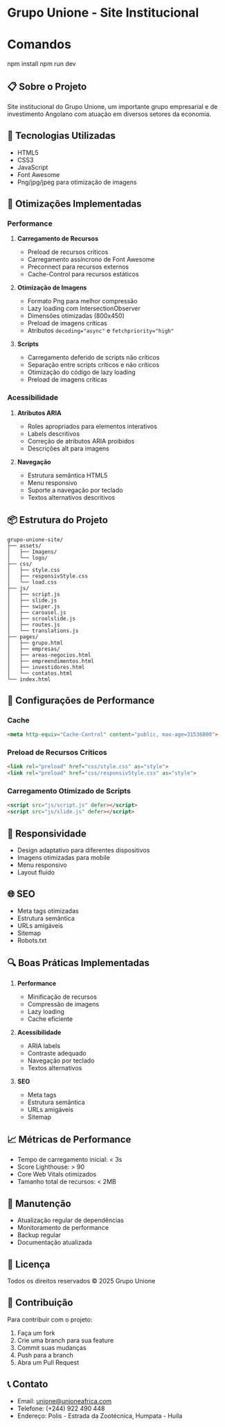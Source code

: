# Grupo Unione - Site Institucional

# Comandos
npm install
npm run dev

## 📋 Sobre o Projeto
Site institucional do Grupo Unione, um importante grupo empresarial e de investimento Angolano com atuação em diversos setores da economia.

## 🚀 Tecnologias Utilizadas
- HTML5
- CSS3
- JavaScript
- Font Awesome
- Png/jpg/jpeg para otimização de imagens

## 🎯 Otimizações Implementadas

### Performance
1. **Carregamento de Recursos**
   - Preload de recursos críticos
   - Carregamento assíncrono de Font Awesome
   - Preconnect para recursos externos
   - Cache-Control para recursos estáticos

2. **Otimização de Imagens**
   - Formato Png para melhor compressão
   - Lazy loading com IntersectionObserver
   - Dimensões otimizadas (800x450)
   - Preload de imagens críticas
   - Atributos `decoding="async"` e `fetchpriority="high"`

3. **Scripts**
   - Carregamento deferido de scripts não críticos
   - Separação entre scripts críticos e não críticos
   - Otimização do código de lazy loading
   - Preload de imagens críticas

### Acessibilidade
1. **Atributos ARIA**
   - Roles apropriados para elementos interativos
   - Labels descritivos
   - Correção de atributos ARIA proibidos
   - Descrições alt para imagens

2. **Navegação**
   - Estrutura semântica HTML5
   - Menu responsivo
   - Suporte a navegação por teclado
   - Textos alternativos descritivos

## 📦 Estrutura do Projeto
```
grupo-unione-site/
├── assets/
│   ├── Imagens/
│   └── logo/
├── css/
│   ├── style.css
│   ├── responsivStyle.css
│   └── load.css
├── js/
│   ├── script.js
│   ├── slide.js
│   ├── swiper.js
│   ├── carousel.js
│   ├── scroolslide.js
│   ├── routes.js
│   └── translations.js
├── pages/
│   ├── grupo.html
│   ├── empresas/
│   ├── areas-negocios.html
│   ├── empreendimentos.html
│   ├── investidores.html
│   └── contatos.html
└── index.html
```

## 🔧 Configurações de Performance

### Cache
```html
<meta http-equiv="Cache-Control" content="public, max-age=31536000">
```

### Preload de Recursos Críticos
```html
<link rel="preload" href="css/style.css" as="style">
<link rel="preload" href="css/responsivStyle.css" as="style">
```

### Carregamento Otimizado de Scripts
```html
<script src="js/script.js" defer></script>
<script src="js/slide.js" defer></script>
```

## 📱 Responsividade
- Design adaptativo para diferentes dispositivos
- Imagens otimizadas para mobile
- Menu responsivo
- Layout fluido

## 🌐 SEO
- Meta tags otimizadas
- Estrutura semântica
- URLs amigáveis
- Sitemap
- Robots.txt

## 🔍 Boas Práticas Implementadas
1. **Performance**
   - Minificação de recursos
   - Compressão de imagens
   - Lazy loading
   - Cache eficiente

2. **Acessibilidade**
   - ARIA labels
   - Contraste adequado
   - Navegação por teclado
   - Textos alternativos

3. **SEO**
   - Meta tags
   - Estrutura semântica
   - URLs amigáveis
   - Sitemap

## 📈 Métricas de Performance
- Tempo de carregamento inicial: < 3s
- Score Lighthouse: > 90
- Core Web Vitals otimizados
- Tamanho total de recursos: < 2MB

## 🔄 Manutenção
- Atualização regular de dependências
- Monitoramento de performance
- Backup regular
- Documentação atualizada

## 📝 Licença
Todos os direitos reservados © 2025 Grupo Unione

## 👥 Contribuição
Para contribuir com o projeto:
1. Faça um fork
2. Crie uma branch para sua feature
3. Commit suas mudanças
4. Push para a branch
5. Abra um Pull Request

## 📞 Contato
- Email: unione@unioneafrica.com
- Telefone: (+244) 922 490 448
- Endereço: Polis - Estrada da Zootécnica, Humpata - Huíla
